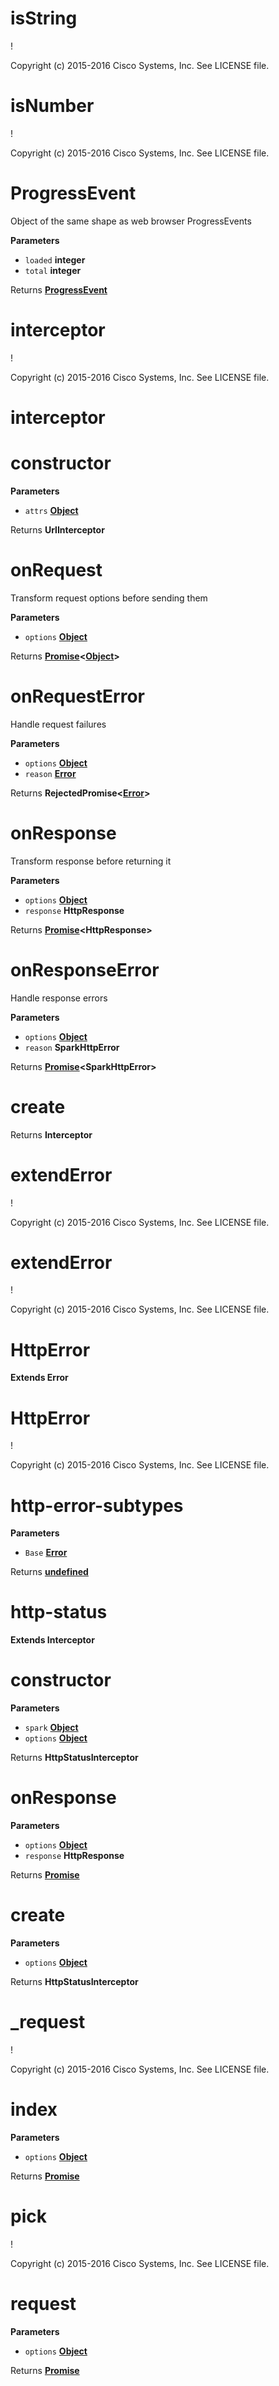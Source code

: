 # isString

!

Copyright (c) 2015-2016 Cisco Systems, Inc. See LICENSE file.

# isNumber

!

Copyright (c) 2015-2016 Cisco Systems, Inc. See LICENSE file.

# ProgressEvent

Object of the same shape as web browser ProgressEvents

**Parameters**

-   `loaded` **integer** 
-   `total` **integer** 

Returns **[ProgressEvent](https://developer.mozilla.org/en-US/docs/Web/API/ProgressEvent)** 

# interceptor

!

Copyright (c) 2015-2016 Cisco Systems, Inc. See LICENSE file.

# interceptor

# constructor

**Parameters**

-   `attrs` **[Object](https://developer.mozilla.org/en-US/docs/Web/JavaScript/Reference/Global_Objects/Object)** 

Returns **UrlInterceptor** 

# onRequest

Transform request options before sending them

**Parameters**

-   `options` **[Object](https://developer.mozilla.org/en-US/docs/Web/JavaScript/Reference/Global_Objects/Object)** 

Returns **[Promise](https://developer.mozilla.org/en-US/docs/Web/JavaScript/Reference/Global_Objects/Promise)&lt;[Object](https://developer.mozilla.org/en-US/docs/Web/JavaScript/Reference/Global_Objects/Object)>** 

# onRequestError

Handle request failures

**Parameters**

-   `options` **[Object](https://developer.mozilla.org/en-US/docs/Web/JavaScript/Reference/Global_Objects/Object)** 
-   `reason` **[Error](https://developer.mozilla.org/en-US/docs/Web/JavaScript/Reference/Global_Objects/Error)** 

Returns **RejectedPromise&lt;[Error](https://developer.mozilla.org/en-US/docs/Web/JavaScript/Reference/Global_Objects/Error)>** 

# onResponse

Transform response before returning it

**Parameters**

-   `options` **[Object](https://developer.mozilla.org/en-US/docs/Web/JavaScript/Reference/Global_Objects/Object)** 
-   `response` **HttpResponse** 

Returns **[Promise](https://developer.mozilla.org/en-US/docs/Web/JavaScript/Reference/Global_Objects/Promise)&lt;HttpResponse>** 

# onResponseError

Handle response errors

**Parameters**

-   `options` **[Object](https://developer.mozilla.org/en-US/docs/Web/JavaScript/Reference/Global_Objects/Object)** 
-   `reason` **SparkHttpError** 

Returns **[Promise](https://developer.mozilla.org/en-US/docs/Web/JavaScript/Reference/Global_Objects/Promise)&lt;SparkHttpError>** 

# create

Returns **Interceptor** 

# extendError

!

Copyright (c) 2015-2016 Cisco Systems, Inc. See LICENSE file.

# extendError

!

Copyright (c) 2015-2016 Cisco Systems, Inc. See LICENSE file.

# HttpError

**Extends Error**

# HttpError

!

Copyright (c) 2015-2016 Cisco Systems, Inc. See LICENSE file.

# http-error-subtypes

**Parameters**

-   `Base` **[Error](https://developer.mozilla.org/en-US/docs/Web/JavaScript/Reference/Global_Objects/Error)** 

Returns **[undefined](https://developer.mozilla.org/en-US/docs/Web/JavaScript/Reference/Global_Objects/undefined)** 

# http-status

**Extends Interceptor**

# constructor

**Parameters**

-   `spark` **[Object](https://developer.mozilla.org/en-US/docs/Web/JavaScript/Reference/Global_Objects/Object)** 
-   `options` **[Object](https://developer.mozilla.org/en-US/docs/Web/JavaScript/Reference/Global_Objects/Object)** 

Returns **HttpStatusInterceptor** 

# onResponse

**Parameters**

-   `options` **[Object](https://developer.mozilla.org/en-US/docs/Web/JavaScript/Reference/Global_Objects/Object)** 
-   `response` **HttpResponse** 

Returns **[Promise](https://developer.mozilla.org/en-US/docs/Web/JavaScript/Reference/Global_Objects/Promise)** 

# create

**Parameters**

-   `options` **[Object](https://developer.mozilla.org/en-US/docs/Web/JavaScript/Reference/Global_Objects/Object)** 

Returns **HttpStatusInterceptor** 

# \_request

!

Copyright (c) 2015-2016 Cisco Systems, Inc. See LICENSE file.

# index

**Parameters**

-   `options` **[Object](https://developer.mozilla.org/en-US/docs/Web/JavaScript/Reference/Global_Objects/Object)** 

Returns **[Promise](https://developer.mozilla.org/en-US/docs/Web/JavaScript/Reference/Global_Objects/Promise)** 

# pick

!

Copyright (c) 2015-2016 Cisco Systems, Inc. See LICENSE file.

# request

**Parameters**

-   `options` **[Object](https://developer.mozilla.org/en-US/docs/Web/JavaScript/Reference/Global_Objects/Object)** 

Returns **[Promise](https://developer.mozilla.org/en-US/docs/Web/JavaScript/Reference/Global_Objects/Promise)** 
